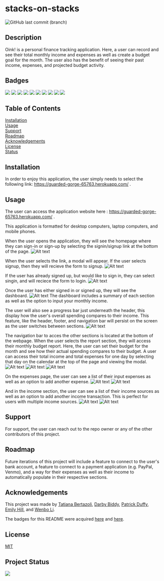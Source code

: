 # stacks-on-stacks

![GitHub last commit (branch)](https://img.shields.io/github/last-commit/emsaw721/stacks-on-stacks/develop?style=for-the-badge)

## Description

Oink! is a personal finance tracking application. Here, a user can record and see their total monthly income and expenses as well as create a budget goal for the month. The user also has the benefit of seeing their past income, expenses, and projected budget activity.

## Badges

<img src="https://img.shields.io/badge/GIT-E44C30?style=for-the-badge&logo=git&logoColor=white"/>
<img src="https://img.shields.io/badge/HTML5-E34F26?style=for-the-badge&logo=html5&logoColor=white"/> 
<img src="https://img.shields.io/badge/CSS-239120?&style=for-the-badge&logo=css3&logoColor=white" />
<img src="https://img.shields.io/badge/JavaScript-F7DF1E?style=for-the-badge&logo=javascript&logoColor=black" /> 
<img src="https://img.shields.io/badge/Canva-%2300C4CC.svg?&style=for-the-badge&logo=Canva&logoColor=white" />
<img src="https://img.shields.io/badge/Node.js-43853D?style=for-the-badge&logo=node.js&logoColor=white" /> 
<img src="https://img.shields.io/badge/Express.js-404D59?style=for-the-badge" /> 
<img src="https://img.shields.io/badge/MongoDB-4EA94B?style=for-the-badge&logo=mongodb&logoColor=white" />
<img src="https://img.shields.io/badge/Heroku-430098?style=for-the-badge&logo=heroku&logoColor=white" /> 
<img src="https://img.shields.io/badge/MDN_Web_Docs-black?style=for-the-badge&logo=mdnwebdocs&logoColor=white" />

## Table of Contents

[Installation](#installation)<br>
[Usage](#usage)<br>
[Support](#support)<br>
[Roadmap](#roadmap)<br>
[Acknowledgements](#acknowledgements)<br>
[License](#license)<br>
[Status](#project-status)

## Installation

In order to enjoy this application, the user simply needs to select the following link: https://guarded-gorge-65763.herokuapp.com/ .

## Usage

The user can access the application website here : https://guarded-gorge-65763.herokuapp.com/ .

This application is formatted for desktop computers, laptop computers, and mobile phones.

When the user opens the application, they will see the homepage where they can sign-in or sign-up by selecting the signin/signup link at the bottom of the page.
![Alt text](./images/oink-homesceen.png)

When the user selects the link, a modal will appear. If the user selects signup, then they will recieve the form to signup.
![Alt text](./images/oink-signup.png)

If the user has already signed up, but would like to sign in, they can select singin, and will reciece the form to login.
![Alt text](./images/oink-login.png)

Once the user has either signed in or signed up, they will see the dashboard.
![Alt text](./images/oink-dash.png)
The dashboard includes a summary of each section as well as the option to input your monthly income.

The user will also see a progress bar just underneath the header, this display how the user's overall spending compares to their income. This feature, like the header, footer, and navigation bar will persist on the screen as the user switches between sections.
![Alt text](./images/oink-balance-hero.png)

The navigation bar to acces the other sections is located at the bottom of the webpage. When the user selects the report section, they will access their monthly budget report. Here, the user can set their budget for the month and see how their actual spending compares to their budget. A user can access their total income and total expenses for one day by selecting that day on the calendar at the top of the page and viewing the modal.
![Alt text](./images/oink-report-top.png)
![Alt text](./images/oink-report-bottom.png)
![Alt text](./images/oink-report-cal-modal.png)

On the expenses page, the user can see a list of their input expenses as well as an option to add another expense.
![Alt text](./images/pink-expense-page.png)
![Alt text](./images/oink-expenses-modal.png)

And in the income section, the user can see a list of their income sources as well as an option to add another income transaction. This is perfect for users with multiple income sources.
![Alt text](./images/oink-income-page.png)
![Alt text](./images/oink-income-modal.png)

## Support

For support, the user can reach out to the repo owner or any of the other contributors of this project.

## Roadmap

Future iterations of this project will include a feature to connect to the user's bank account, a feature to connect to a payment application (e.g. PayPal, Venmo), and a way for their expenses as well as their income to automatically populate in their respective sections.

## Acknowledgements

This project was made by <a href="https://github.com/TBertazoli">Tatiana Bertazoli</a>, <a href="https://github.com/Darbybiddy">Darby Biddy</a>, <a href="https://github.com/Patrick-Duffy202">Patrick Duffy</a>, <a href="https://github.com/emsaw721">Emily Hill</a>, and <a href="https://github.com/deadseal001">Wenbo Li</a>.

The badges for this README were acquired <a href="https://dev.to/envoy_/150-badges-for-github-pnk">here</a> and <a href="https://shields.io/">here</a>.

## License

[MIT](https://choosealicense.com/licenses/mit/)

## Project Status

<img src="https://img.shields.io/badge/Status-In%20Progress-orange" />
